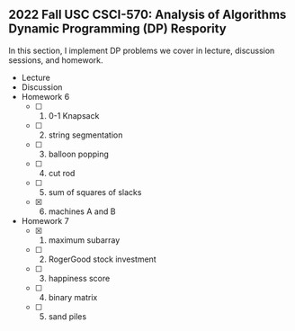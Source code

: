 2022 Fall USC CSCI-570: Analysis of Algorithms Dynamic Programming (DP) Respority
---

In this section, I implement DP problems we cover in lecture, discussion sessions, and homework.

- Lecture
- Discussion
- Homework 6
  - [ ] 1. 0-1 Knapsack
  - [ ] 2. string segmentation
  - [ ] 3. balloon popping
  - [ ] 4. cut rod
  - [ ] 5. sum of squares of slacks
  - [x] 6. machines A and B
- Homework 7
  - [x] 1. maximum subarray
  - [ ] 2. RogerGood stock investment
  - [ ] 3. happiness score
  - [ ] 4. binary matrix
  - [ ] 5. sand piles
